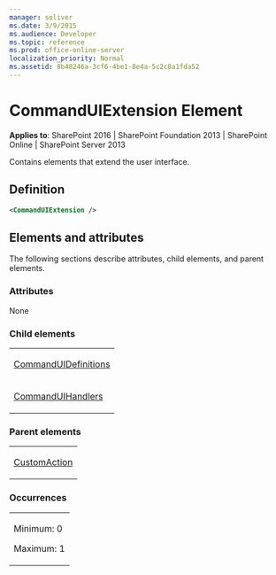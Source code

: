 ```yaml
---
manager: soliver
ms.date: 3/9/2015
ms.audience: Developer
ms.topic: reference
ms.prod: office-online-server
localization_priority: Normal
ms.assetid: 8b48246a-3cf6-4be1-8e4a-5c2c8a1fda52
---
```


# CommandUIExtension Element

**Applies to**: SharePoint 2016 | SharePoint Foundation 2013 | SharePoint Online | SharePoint Server 2013

Contains elements that extend the user interface.

## Definition

```XML
<CommandUIExtension />
```

## Elements and attributes

The following sections describe attributes, child elements, and parent elements.

### Attributes

None

### Child elements

<table>
<colgroup>
<col width="100%" />
</colgroup>
<tbody>
<tr class="odd">
<td align="left"><p><a href="commanduidefinitions-element.md">CommandUIDefinitions</a></p></td>
</tr>
<tr class="even">
<td align="left"><p><a href="commanduihandlers-element.md">CommandUIHandlers</a></p></td>
</tr>
</tbody>
</table>

### Parent elements

<table>
<colgroup>
<col width="100%" />
</colgroup>
<tbody>
<tr class="odd">
<td align="left"><p><a href="customaction-element.md">CustomAction</a></p></td>
</tr>
</tbody>
</table>

### Occurrences

<table>
<colgroup>
<col width="100%" />
</colgroup>
<tbody>
<tr class="odd">
<td align="left"><p>Minimum: 0</p>
<p>Maximum: 1</p></td>
</tr>
</tbody>
</table>









